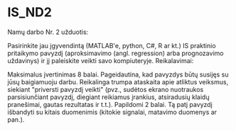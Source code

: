 # IS_ND2

Namų darbo Nr. 2 užduotis:

Pasirinkite jau įgyvendintą (MATLAB'e, python, C#, R ar kt.) IS praktinio pritaikymo pavyzdį (aproksimavimo (angl. regression) arba prognozavimo uždavinys) ir jį paleiskite veikti savo kompiuteryje. Reikalavimai:

Maksimalus įvertinimas 8 balai.
Pageidautina, kad pavyzdys būtų susijęs su jūsų baigiamuoju darbu.
Reikalinga trumpa ataskaita apie atliktus veiksmus, siekiant "priversti pavyzdį veikti" (pvz., sudėtos ekrano nuotraukos parsisiunčiant pavyzdį, diegiant reikiamus įrankius, atsiradusių klaidų pranešimai, gautas rezultatas ir t.t.). 
Papildomi 2 balai.
Tą patį pavyzdį išbandyti su kitais duomenimis (kitokie signalai, matavimo duomenys ar pan.).
